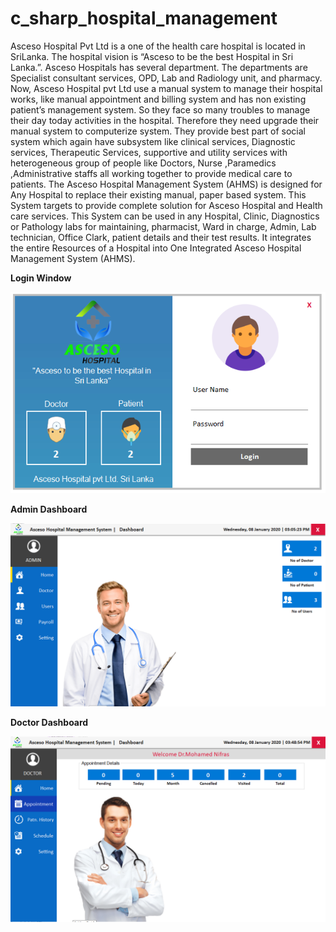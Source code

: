 # c_sharp_hospital_management
Asceso Hospital Pvt Ltd is a one of the health care hospital is located in SriLanka. The hospital vision is “Asceso to be the best Hospital in Sri Lanka.”. Asceso Hospitals has several department. The departments are Specialist consultant services, OPD, Lab and Radiology unit, and pharmacy. Now, Asceso Hospital pvt Ltd use a manual system to manage their hospital works, like manual appointment and billing system and has non existing patient’s management system. So they face so many troubles to manage their day today activities in the hospital. Therefore they need upgrade their manual system to computerize system.  They provide best part of social system which again have subsystem like clinical services, Diagnostic services, Therapeutic Services, supportive and utility services with heterogeneous group of people like Doctors, Nurse ,Paramedics ,Administrative staffs all working together to provide medical care to patients. The Asceso Hospital Management System (AHMS) is designed for Any Hospital to replace their existing manual, paper based system. This System targets to provide complete solution for Asceso Hospital and Health care services. This System can be used in any Hospital, Clinic, Diagnostics or Pathology labs for maintaining, pharmacist, Ward in charge, Admin, Lab technician, Office Clark, patient details and their test results. It integrates the entire Resources of a Hospital into One Integrated Asceso Hospital Management System (AHMS).

**Login Window**

<img src="screenshot/Login.PNG">

**Admin Dashboard**

<img src="screenshot/admin-home.PNG">

**Doctor Dashboard**

<img src="screenshot/docto-home.PNG">

